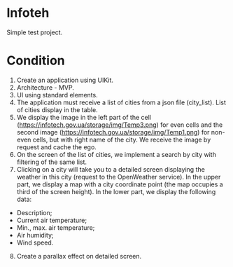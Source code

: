 # Infoteh
Simple test project.
# Condition
1. Create an application using UIKit.
2. Architecture - MVP.
3. UI using standard elements.
4. The application must receive a list of cities from a json file (city_list). List of cities display in the table.
5. We display the image in the left part of the cell (https://infotech.gov.ua/storage/img/Temp3.png) for even cells and the second image (https://infotech.gov.ua/storage/img/Temp1.png) for non-even cells, but with right name of the city. We receive the image by request and cache the ego.
6. On the screen of the list of cities, we implement a search by city with filtering of the same list.
7. Clicking on a city will take you to a detailed screen displaying the weather in this city (request to the OpenWeather service). In the upper part, we display a map with a city coordinate point (the map occupies a third of the screen height). In the lower part, we display the following data:
- Description;
- Current air temperature;
- Min., max. air temperature;
- Air humidity;
- Wind speed.
8. Create a parallax effect on detailed screen.
